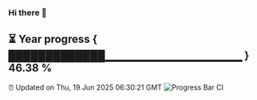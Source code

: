 ### Hi there 👋
⏳ Year progress { █████████████▁▁▁▁▁▁▁▁▁▁▁▁▁▁▁▁▁ } 46.38 %
---
⏰ Updated on Thu, 19 Jun 2025 06:30:21 GMT
![Progress Bar CI](https://github.com/liununu/liununu/workflows/Progress%20Bar%20CI/badge.svg)
